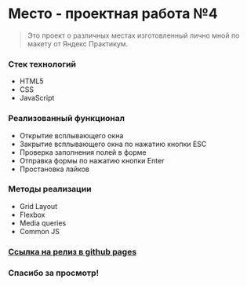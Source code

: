 # Место - проектная работа №4

> Это проект о различных местах изготовленный лично мной по макету от Яндекс Практикум.

### Стек технологий

* HTML5
* CSS
* JavaScript

### Реализованный функционал

* Открытие всплывающего окна
* Закрытие всплывающего окна по нажатию кнопки ESC
* Проверка заполнения полей в форме
* Отправка формы по нажатию кнопки Enter
* Простановка лайков

### Методы реализации

* Grid Layout
* Flexbox
* Media queries
* Common JS

### [Ссылка на релиз в github pages](https://qu1zyvol.github.io/mesto/index.html)

### Спасибо за просмотр!
